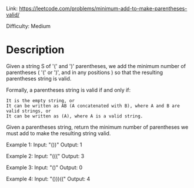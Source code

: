 Link: https://leetcode.com/problems/minimum-add-to-make-parentheses-valid/

Difficulty: Medium

Description
=======================

Given a string S of '(' and ')' parentheses, we add the minimum number of parentheses ( '(' or ')', and in any positions ) so that the resulting parentheses string is valid.

Formally, a parentheses string is valid if and only if:

    It is the empty string, or
    It can be written as AB (A concatenated with B), where A and B are valid strings, or
    It can be written as (A), where A is a valid string.

Given a parentheses string, return the minimum number of parentheses we must add to make the resulting string valid.

Example 1:
Input: "())"
Output: 1

Example 2:
Input: "((("
Output: 3

Example 3:
Input: "()"
Output: 0

Example 4:
Input: "()))(("
Output: 4
                
